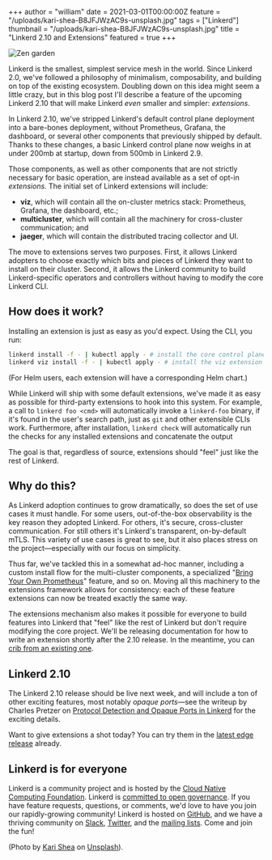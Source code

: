 +++
author = "william"
date = 2021-03-01T00:00:00Z
feature = "/uploads/kari-shea-B8JFJWzAC9s-unsplash.jpg"
tags = ["Linkerd"]
thumbnail = "/uploads/kari-shea-B8JFJWzAC9s-unsplash.jpg"
title = "Linkerd 2.10 and Extensions"
featured = true
+++

![Zen garden](/uploads/kari-shea-B8JFJWzAC9s-unsplash.jpg")

Linkerd is the smallest, simplest service mesh in the world. Since Linkerd 2.0,
we've followed a philosophy of minimalism, composability, and building on top
of the existing ecosystem. Doubling down on this idea might seem a little
crazy, but in this blog post I'll describe a feature of the upcoming Linkerd
2.10 that will make Linkerd _even_ smaller and simpler: _extensions_.

In Linkerd 2.10, we've stripped Linkerd's default control plane deployment into
a bare-bones deployment, without Prometheus, Grafana, the dashboard, or several
other components that previously shipped by default. Thanks to these changes, a
basic Linkerd control plane now weighs in at under 200mb at startup, down from
500mb in Linkerd 2.9.

Those components, as well as other components that are not strictly necessary
for basic operation, are instead available as a set of opt-in _extensions_. The
initial set of Linkerd extensions will include:

 * **viz**, which will contain all the on-cluster metrics stack: Prometheus, Grafana, the dashboard, etc.;
 * **multicluster**, which will contain all the machinery for cross-cluster communication; and
 * **jaeger**, which will contain the distributed tracing collector and UI.

The move to extensions serves two purposes. First, it allows Linkerd adopters
to choose exactly which bits and pieces of Linkerd they want to install on
their cluster. Second, it allows the Linkerd community to build
Linkerd-specific operators and controllers without having to modify the core
Linkerd CLI.

## How does it work?

Installing an extension is just as easy as you'd expect. Using the CLI, you
run:

```bash
linkerd install -f - | kubectl apply - # install the core control plane
linkerd viz install -f - | kubectl apply - # install the viz extension
```

(For Helm users, each extension will have a corresponding Helm chart.)

While Linkerd will ship with some default extensions, we've made it as easy as
possible for third-party extensions to hook into this system. For example, a
call to `linkerd foo <cmd>` will automatically invoke a `linkerd-foo` binary,
if it's found in the user's search path, just as `git` and other extensible
CLIs work. Furthermore, after installation, `linkerd check` will automatically
run the checks for any installed extensions and concatenate the output

The goal is that, regardless of source, extensions should "feel" just like the
rest of Linkerd.

## Why do this?

As Linkerd adoption continues to grow dramatically, so does the set of use
cases it must handle. For some users, out-of-the-box observability is the key
reason they adopted Linkerd. For others, it's secure, cross-cluster
communication. For still others it's Linkerd's transparent, on-by-default mTLS.
This variety of use cases is great to see, but it also places stress on the
project—especially with our focus on simplicity.

Thus far, we've tackled this in a somewhat ad-hoc manner, including a custom
install flow for the multi-cluster components, a specialized "[Bring Your Own
Prometheus](https://linkerd.io/2/tasks/external-prometheus/)" feature, and so
on. Moving all this machinery to the extensions framework allows for
consistency: each of these feature extensions can now be treated exactly the
same way.

The extensions mechanism also makes it possible for everyone to build features
into Linkerd that "feel" like the rest of Linkerd but don't require modifying
the core project. We'll be releasing documentation for how to write an
extension shortly after the 2.10 release. In the meantime, you can [crib from
an existing one](https://github.com/linkerd/linkerd2/tree/main/jaeger).

## Linkerd 2.10

The Linkerd 2.10 release should be live next week, and will include a ton of
other exciting features, most notably _opaque ports_&mdash;see the writeup by
Charles Pretzer on [Protocol Detection and Opaque Ports in
Linkerd](/2021/02/23/protocol-detection-and-opaque-ports-in-linkerd/) for the
exciting details.

Want to give extensions a shot today? You can try them in the [latest edge
release](https://linkerd.io/2/edge/) already.

## Linkerd is for everyone

Linkerd is a community project and is hosted by the
[Cloud Native Computing Foundation](https://cncf.io/). Linkerd is
[committed to open governance](https://linkerd.io/2019/10/03/linkerds-commitment-to-open-governance/).
If you have feature requests, questions, or comments, we'd love to have you join
our rapidly-growing community! Linkerd is hosted on
[GitHub](https://github.com/linkerd/), and we have a thriving community on
[Slack](https://slack.linkerd.io/), [Twitter](https://twitter.com/linkerd), and
the [mailing lists](https://linkerd.io/2/get-involved/). Come and join the fun!

(Photo by
[Kari Shea](https://unsplash.com/@karishea?utm_source=unsplash&amp;utm_medium=referral&amp;utm_content=creditCopyText) on
[Unsplash](https://unsplash.com/s/photos/animal-listening?utm_source=unsplash&utm_medium=referral&utm_content=creditCopyText)).
